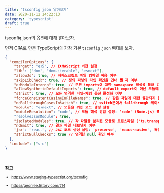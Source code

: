 ```yaml
---
title: 'tsconfig.json 알아보기'
date: 2020-11-12 14:22:13
category: 'typescript'
draft: true
---
```


tsconfig.json의 옵션에 대해 알아보자.

먼저 CRA로 만든 TypeScript의 가장 기본 `tsconfig.json` 뼈대를 보자.

```json
{
  "compilerOptions": {
    "target": "es5", // ECMAScript 버전 설정
    "lib": ["dom", "dom.iterable", "esnext"],
    "allowJs": true, // 자바스크립트 파일 컴파일 허용 여부
    "skipLibCheck": true, // 정의 파일의 타입 확인을 건너 뛸 지 여부
    "esModuleInterop": true, // 모든 imports에 대한 namespace 생성을 통해 CommonJS와 ES Modules 간의 상호 운용성이 생기게할 지 여부, 'allowSyntheticDefaultImports'를 암시적으로 승인
    "allowSyntheticDefaultImports": true, // default export이 아닌 모듈에서도 default import가 가능하게 할 지 여부, 해당 설정은 코드 추출에 영향은 주지 않고, 타입확인에만 영향을 줍니다.
    "strict": true, // 모든 엄격한 타입-체킹 옵션 활성화 여부
    "forceConsistentCasingInFileNames": true, // 같은 파일에 대한 일관되지 않은 참조를 허용하지 않을 지 여부
    "noFallthroughCasesInSwitch": true, // switch문에서 fallthrough 케이스에 대한 에러보고 여부
    "module": "esnext", // 모듈을 위한 코드 생성 설정
    "moduleResolution": "node", // 모듈 해석 방법 설정: 'node' (Node.js) 혹은 'classic' (TypeScript pre-1.6).
    "resolveJsonModule": true,
    "isolatedModules": true, // 각 파일을 분리된 모듈로 트랜스파일 ('ts.transpileModule'과 비슷합니다).
    "noEmit": true, // 결과 파일 내보낼지 여부
    "jsx": "react", // JSX 코드 생성 설정: 'preserve', 'react-native', 혹은 'react'.
    "strictNullChecks": true // 엄격한 null 확인 여부
  },
  "include": ["src"]
}
```

<br />

**참고**

<div style="font-size: 12px;">

- https://www.staging-typescript.org/tsconfig

- https://geonlee.tistory.com/214

</div>
